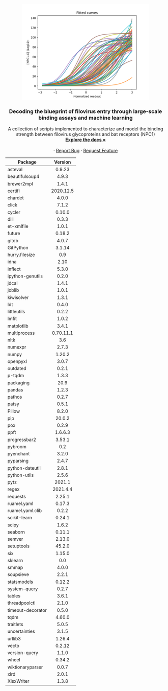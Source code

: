 <!-- PROJECT LOGO -->
<br />
<div align="center">
  <a href="https://github.com/chandranlab/filo_GP-bat_NPC1/img/curves.png">
    <img src="/img/curves.png" alt="Logo" width="400">
  </a>

  <h3 align="center">Decoding the blueprint of filovirus entry through large-scale binding assays and machine learning</h3>

  <p align="center">
    A collection of scripts implemented to characterize and model the binding strength between filovirus glycoproteins and bat receptors (NPC1)
    <br />
    <a href="https://github.com/chandranlab/filo_GP-bat_NPC1"><strong>Explore the docs »</strong></a>
    <br />
    <br />
    ·
    <a href="https://github.com/chandranlab/filo_GP-bat_NPC1/issues">Report Bug</a>
    ·
    <a href="https://github.com/chandranlab/filo_GP-bat_NPC1/issues">Request Feature</a>
  </p>
</div>

<!-- ########################################################################################## -->


|Package         | Version  |
|----------------|:--------:|
|asteval         | 0.9.23   |
|beautifulsoup4  | 4.9.3    |
|brewer2mpl      | 1.4.1    |
|certifi         | 2020.12.5|
|chardet         | 4.0.0    |
|click           | 7.1.2    |
|cycler          | 0.10.0   |
|dill            | 0.3.3    |
|et-xmlfile      | 1.0.1    |
|future          | 0.18.2   |
|gitdb           | 4.0.7    |
|GitPython       | 3.1.14   |
|hurry.filesize  | 0.9      |
|idna            | 2.10     |
|inflect         | 5.3.0    |
|ipython-genutils| 0.2.0    |
|jdcal           | 1.4.1    |
|joblib          | 1.0.1    |
|kiwisolver      | 1.3.1    |
|ldt             | 0.4.0    |
|littleutils     | 0.2.2    |
|lmfit           | 1.0.2    |
|matplotlib      | 3.4.1    |
|multiprocess    | 0.70.11.1|
|nltk            | 3.6      |
|numexpr         | 2.7.3    |
|numpy           | 1.20.2   |
|openpyxl        | 3.0.7    |
|outdated        | 0.2.1    |
|p-tqdm          | 1.3.3    |
|packaging       | 20.9     |
|pandas          | 1.2.3    |
|pathos          | 0.2.7    |
|patsy           | 0.5.1    |
|Pillow          | 8.2.0    |
|pip             | 20.0.2   |
|pox             | 0.2.9    |
|ppft            | 1.6.6.3  |
|progressbar2    | 3.53.1   |
|pybroom         | 0.2      |
|pyenchant       | 3.2.0    |
|pyparsing       | 2.4.7    |
|python-dateutil | 2.8.1    |
|python-utils    | 2.5.6    |
|pytz            | 2021.1   |
|regex           | 2021.4.4 |
|requests        | 2.25.1   |
|ruamel.yaml     | 0.17.3   |
|ruamel.yaml.clib| 0.2.2    |
|scikit-learn    | 0.24.1   |
|scipy           | 1.6.2    |
|seaborn         | 0.11.1   |
|semver          | 2.13.0   |
|setuptools      | 45.2.0   |
|six             | 1.15.0   |
|sklearn         | 0.0      |
|smmap           | 4.0.0    |
|soupsieve       | 2.2.1    |
|statsmodels     | 0.12.2   |
|system-query    | 0.2.7    |
|tables          | 3.6.1    |
|threadpoolctl   | 2.1.0    |
|timeout-decorator| 0.5.0   |
|tqdm             | 4.60.0  |
|traitlets        | 5.0.5   |
|uncertainties    | 3.1.5   |
|urllib3          | 1.26.4  |
|vecto            | 0.2.12  |
|version-query    | 1.1.0   |
|wheel            | 0.34.2  |
|wiktionaryparser | 0.0.7   |
|xlrd             | 2.0.1   |
|XlsxWriter       | 1.3.8   |
